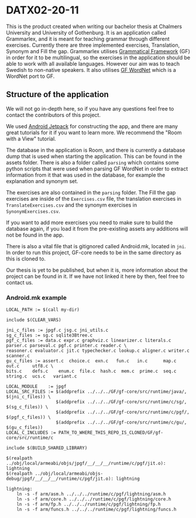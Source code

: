 # DATX02-20-11
This is the product created when writing our bachelor thesis at Chalmers University and University of Gothenburg.
It is an application called Grammarlex, and it is meant for teaching grammar through different exercises. Currently there are three implemented exercises, Translation, Synonym and Fill the gap.
Grammarlex utilises [Grammatical Framework](http://www.grammaticalframework.org/) (GF) in order for it to be multilingual, so the exercises in the application should be able to work with all available languages. However our aim was to teach Swedish to non-native speakers.
It also utilises [GF WordNet](https://github.com/GrammaticalFramework/gf-wordnet) which is a WordNet port to GF.

## Structure of the application
We will not go in-depth here, so if you have any questions feel free to contact the contributors of this project.

We used [Android Jetpack](https://developer.android.com/jetpack/) for constructing the app, and there are many great tutorials for it if you want to learn more. We recommend the "Room with a View" tutorial.

The database in the application is Room, and there is currently a database dump that is used when starting the application. This can be found in the assets folder.
There is also a folder called ```parsing``` which contains some python scripts that were used when parsing GF WordNet in order to extract information from it that was used in the database, for example the explanation and synonym set.

The exercises are also contained in the ```parsing``` folder. The Fill the gap exercises are inside of the ```Exercises.csv``` file, the translation exercises in ```TranslateExercises.csv``` and the synonym exercises in ```SynonymExercises.csv```.

If you want to add more exercises you need to make sure to build the database again, if you load it from the pre-existing assets any additions will not be found in the app.

There is also a vital file that is gitignored called Android.mk, located in ```jni```. In order to run this project, GF-core needs to be in the same directory as this is cloned to.

Our thesis is yet to be published, but when it is, more information about the project can be found in it. If we have not linked it here by then, feel free to contact us.

### Android.mk example

```
LOCAL_PATH := $(call my-dir)

include $(CLEAR_VARS)

jni_c_files := jpgf.c jsg.c jni_utils.c
sg_c_files := sg.c sqlite3Btree.c
pgf_c_files := data.c expr.c graphviz.c linearizer.c literals.c parser.c parseval.c pgf.c printer.c reader.c \
reasoner.c evaluator.c jit.c typechecker.c lookup.c aligner.c writer.c scanner.c
gu_c_files := assert.c  choice.c  exn.c   fun.c   in.c      map.c  out.c     utf8.c \
bits.c    defs.c    enum.c  file.c  hash.c  mem.c  prime.c  seq.c   string.c  ucs.c   variant.c

LOCAL_MODULE    := jpgf
LOCAL_SRC_FILES := $(addprefix ../../../GF/gf-core/src/runtime/java/, $(jni_c_files)) \
                   $(addprefix ../../../GF/gf-core/src/runtime/c/sg/, $(sg_c_files)) \
                   $(addprefix ../../../GF/gf-core/src/runtime/c/pgf/, $(pgf_c_files)) \
                   $(addprefix ../../../GF/gf-core/src/runtime/c/gu/, $(gu_c_files))
LOCAL_C_INCLUDES := PATH_TO_WHERE_THIS_REPO_IS_CLONED/GF/gf-core/src/runtime/c

include $(BUILD_SHARED_LIBRARY)

$(realpath ../obj/local/armeabi/objs/jpgf/__/__/__/runtime/c/pgf/jit.o): lightning
$(realpath ../obj/local/armeabi/objs-debug/jpgf/__/__/__/runtime/c/pgf/jit.o): lightning

lightning:
	ln -s -f arm/asm.h ../../../runtime/c/pgf/lightning/asm.h
	ln -s -f arm/core.h ../../../runtime/c/pgf/lightning/core.h
	ln -s -f arm/fp.h ../../../runtime/c/pgf/lightning/fp.h
	ln -s -f arm/funcs.h ../../../runtime/c/pgf/lightning/funcs.h
```
